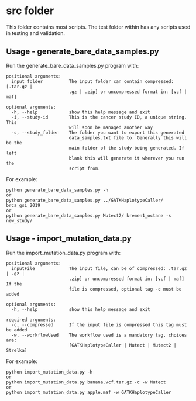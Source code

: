 # src folder
This folder contains most scripts. 
The test folder within has any scripts used in testing and validation.
## Usage - generate_bare_data_samples.py
Run the generate_bare_data_samples.py program with:

```
positional arguments:
  input_folder          The input folder can contain compressed: [.tar.gz |
                        .gz | .zip] or uncompressed format in: [vcf | maf]

optional arguments:
  -h, --help            show this help message and exit
  -i, --study-id        This is the cancer study ID, a unique string. This
                        will soon be managed another way
  -s, --study_folder    The folder you want to export this generated
                        data_samples.txt file to. Generally this will be the
                        main folder of the study being generated. If left
                        blank this will generate it wherever you run the
                        script from.
```

For example:

```
python generate_bare_data_samples.py -h
or
python generate_bare_data_samples.py ../GATKHaplotypeCaller/ brca_gsi_2019
or
python generate_bare_data_samples.py Mutect2/ kremen1_octane -s new_study/ 
```
## Usage - import_mutation_data.py
Run the import_mutation_data.py program with:

```
positional arguments:
  inputFile             The input file, can be of compressed: .tar.gz | .gz |
                        .zip] or uncompressed format in: [vcf | maf] If the
                        file is compressed, optional tag -c must be added

optional arguments:
  -h, --help            show this help message and exit

required arguments:
  -c, --compressed      If the input file is compressed this tag must be added
  -w, --workflowUsed    The workflow used is a mandatory tag, choices are:
                        [GATKHaplotypeCaller | Mutect | Mutect2 | Strelka]
```

For example:

```
python import_mutation_data.py -h
or
python import_mutation_data.py banana.vcf.tar.gz -c -w Mutect
or
python import_mutation_data.py apple.maf -w GATKHaplotypeCaller
```
